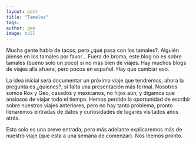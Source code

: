 ```yaml
---
layout: post
title: "Tamales"
tags: 
author: geo
image: null
---
```

Mucha gente habla de tacos, pero ¿qué pasa con los tamales?. Alguién piense en los tamales por favor... Fuera de broma, este blog no es sobre tamales (bueno solo un poco) si no más bien de viajes. Hay muchos blogs de viajes alla afuera, pero pocos en español. Hay que cambiar eso.

La idea inicial será documentar un próximo viaje que tendremos, ahora la pregunta es ¿quienes?, si falta una presentación más formal. Nosotros somos Rox y Geo, casados y mexicanos, no hijos aún, y digamos que ansiosos de viajar todo el tiempo. Hemos perdido la oportunidad de escribir sobre nuestros viajes anteriores, pero no hay tanto problema, pronto llenaremos entradas de datos y curiosidades de lugares visitados años atrás.

Esto solo es una breve entrada, pero más adelante explicaremos más de nuestro viaje (que esta a una semana de comenzar). Nos leemos pronto.